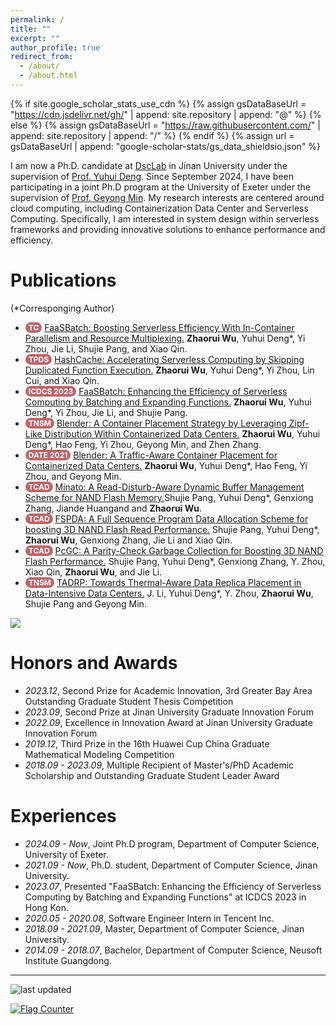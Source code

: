 ```yaml
---
permalink: /
title: ""
excerpt: ""
author_profile: true
redirect_from: 
  - /about/
  - /about.html
---
```


<style>
.pubtitle{
    background: #BD666D;
    color: white;
    font-size: 12px;
    padding: 1px 5px 1px 5px;
    border-radius: 15px;
    float: left;
    font-weight: bold;
}
.awardtitle{
    color: #BD666D;
    outline: 2px solid #BD666D;
    outline-offset: -2px;
    font-size: 12px;
    padding: 1px 5px 1px 5px;
    border-radius: 15px;
    float: left;
    font-weight: bold;
}
.font-bold{
    font-weight:bolder;
}
</style>

{% if site.google_scholar_stats_use_cdn %}
{% assign gsDataBaseUrl = "https://cdn.jsdelivr.net/gh/" | append: site.repository | append: "@" %}
{% else %}
{% assign gsDataBaseUrl = "https://raw.githubusercontent.com/" | append: site.repository | append: "/" %}
{% endif %}
{% assign url = gsDataBaseUrl | append: "google-scholar-stats/gs_data_shieldsio.json" %}

<span class='anchor' id='about-me'></span>
I am now a Ph.D. candidate at [DscLab](https://dsc.jnu.edu.cn/) in Jinan University under the supervision of [Prof. Yuhui Deng](https://www.scholat.com/yhdeng). Since September 2024, I have been participating in a joint Ph.D program at the University of Exeter under the supervision of [Prof. Geyong Min](https://computerscience.exeter.ac.uk/people/profile/index.php?username=gm321). My research interests are centered around cloud computing, including Containerization Data Center and Serverless Computing. Specifically, I am interested in system design within serverless frameworks and providing innovative solutions to enhance performance and efficiency.

<!-- My research interest includes neural machine translation and computer vision. I have published more than 100 papers at the top international AI conferences with total <a href='https://scholar.google.com/citations?user=DhtAFkwAAAAJ'>google scholar citations <strong><span id='total_cit'>260000+</span></strong></a> (You can also use google scholar badge <a href='https://scholar.google.com/citations?user=DhtAFkwAAAAJ'><img src="https://img.shields.io/endpoint?url={{ url | url_encode }}&logo=Google%20Scholar&labelColor=f6f6f6&color=9cf&style=flat&label=citations"></a>). -->


<!-- # 🔥 News
- *2022.02*: &nbsp;🎉🎉 Lorem ipsum dolor sit amet, consectetur adipiscing elit. Vivamus ornare aliquet ipsum, ac tempus justo dapibus sit amet. 
- *2022.02*: &nbsp;🎉🎉 Lorem ipsum dolor sit amet, consectetur adipiscing elit. Vivamus ornare aliquet ipsum, ac tempus justo dapibus sit amet.  -->

<!-- # 📝 Publications  -->
# Publications 
<div>
(*Corresponging Author)
</div>
<ul>
<li><div class="pubtitle">TC</div> &nbsp;<a href="https://ieeexplore.ieee.org/abstract/document/10391067/">FaaSBatch: Boosting Serverless Efficiency With In-Container Parallelism and Resource Multiplexing.</a> <span class="font-bold">Zhaorui Wu</span>, Yuhui Deng*, Yi Zhou, Jie Li, Shujie Pang, and Xiao Qin.</li>
<li><div class="pubtitle">TPDS</div> &nbsp;<a href="https://ieeexplore.ieee.org/abstract/document/10275106">HashCache: Accelerating Serverless Computing by Skipping Duplicated Function Execution.</a> <span class="font-bold">Zhaorui Wu</span>, Yuhui Deng*, Yi Zhou, Lin Cui, and Xiao Qin.</li>
<li><div class="pubtitle">ICDCS 2023</div> &nbsp;<a href="https://ieeexplore.ieee.org/abstract/document/10272462">FaaSBatch: Enhancing the Efficiency of Serverless Computing by Batching and Expanding Functions.</a> <span class="font-bold">Zhaorui Wu</span>, Yuhui Deng*, Yi Zhou, Jie Li, and Shujie Pang.</li>
<li><div class="pubtitle">TNSM</div> &nbsp;<a href="https://ieeexplore.ieee.org/abstract/document/9650544">Blender: A Container Placement Strategy by Leveraging Zipf-Like Distribution Within Containerized Data Centers.</a> <span class="font-bold">Zhaorui Wu</span>, Yuhui Deng*, Hao Feng, Yi Zhou, Geyong Min, and Zhen Zhang.</li>
<li><div class="pubtitle">DATE 2021</div> &nbsp;<a href="https://ieeexplore.ieee.org/abstract/document/9474067">Blender: A Traffic-Aware Container Placement for Containerized Data Centers.</a> <span class="font-bold">Zhaorui Wu</span>, Yuhui Deng*, Hao Feng, Yi Zhou, and Geyong Min.</li>
<li><div class="pubtitle">TCAD</div> &nbsp;<a href="https://ieeexplore.ieee.org/abstract/document/10430447">Minato: A Read-Disturb-Aware Dynamic Buffer Management Scheme for NAND Flash Memory.</a>Shujie Pang, Yuhui Deng*, Genxiong Zhang, Jiande Huangand and <span class="font-bold">Zhaorui Wu</span>.</li>
<li><div class="pubtitle">TCAD</div> &nbsp;<a href="https://ieeexplore.ieee.org/abstract/document/10178059">FSPDA: A Full Sequence Program Data Allocation Scheme for boosting 3D NAND Flash Read Performance.</a> Shujie Pang, Yuhui Deng*, <span class="font-bold">Zhaorui Wu</span>, Genxiong Zhang, Jie Li and Xiao Qin.</li>
<li><div class="pubtitle">TCAD</div> &nbsp;<a href="https://ieeexplore.ieee.org/abstract/document/10138612">PcGC: A Parity-Check Garbage Collection for Boosting 3D NAND Flash Performance.</a> Shujie Pang, Yuhui Deng*, Genxiong Zhang, Y. Zhou, Xiao Qin, <span class="font-bold">Zhaorui Wu</span>, and Jie Li.</li>
<li><div class="pubtitle">TNSM</div> &nbsp;<a href="https://ieeexplore.ieee.org/abstract/document/10090246">TADRP: Towards Thermal-Aware Data Replica Placement in Data-Intensive Data Centers.</a> J. Li, Yuhui Deng*, Y. Zhou, <span class="font-bold">Zhaorui Wu</span>, Shujie Pang and Geyong Min.</li>
</ul>

<a href='https://scholar.google.com/citations?user=TiIzqbQAAAAJ'><img src="https://img.shields.io/endpoint?url={{ url | url_encode }}&logo=Google%20Scholar&labelColor=f6f6f6&color=9cf&style=flat&label=Total google scholar citations"></a>

<!-- # 🎖 Honors and Awards -->
# Honors and Awards
- *2023.12*, Second Prize for Academic Innovation, 3rd Greater Bay Area Outstanding Graduate Student Thesis Competition
- *2023.09*, Second Prize at Jinan University Graduate Innovation Forum
- *2022.09*, Excellence in Innovation Award at Jinan University Graduate Innovation Forum
- *2019.12*, Third Prize in the 16th Huawei Cup China Graduate Mathematical Modeling Competition
- *2018.09 - 2023.09*, Multiple Recipient of Master's/PhD Academic Scholarship and Outstanding Graduate Student Leader Award

<!-- # 📖 Educations -->
# Experiences
- *2024.09 - Now*, Joint Ph.D program, Department of Computer Science, University of Exeter.
- *2021.09 - Now*, Ph.D. student, Department of Computer Science, Jinan University.
- *2023.07*, Presented "FaaSBatch: Enhancing the Efficiency of Serverless Computing by Batching and Expanding Functions" at ICDCS 2023 in Hong Kon.
- *2020.05 - 2020.08*, Software Engineer Intern in Tencent Inc.
- *2018.09 - 2021.09*, Master, Department of Computer Science, Jinan University.
- *2014.09 - 2018.07*, Bachelor, Department of Computer Science, Neusoft Institute Guangdong.
<!-- # 💬 Invited Talks -->


<!-- # 💻 Internships
- *2019.05 - 2020.02*, [Lorem](https://github.com/), China. -->
<hr>
<img alt="last updated" src="https://img.shields.io/github/last-commit/GitHubDiom/GitHubDiom.github.io?color=e8e8e8&label=Last%20Updated&logo=Convertio&logoColor=white&style=flat-square&labelColor=gray">  &nbsp;

<a href="https://info.flagcounter.com/Zgtl"><img src="https://s01.flagcounter.com/count2/Zgtl/bg_FFF899/txt_000000/border_7135CC/columns_5/maxflags_8/viewers_0/labels_0/pageviews_0/flags_0/percent_0/" alt="Flag Counter" border="0"></a>